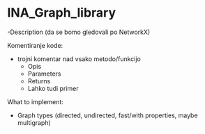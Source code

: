 # INA_Graph_library

-Description (da se bomo gledovali po NetworkX)

Komentiranje kode:  
- trojni komentar nad vsako metodo/funkcijo  
  - Opis  
  - Parameters   
  - Returns  
  - Lahko tudi primer  

What to implement:
- Graph types (directed, undirected, fast/with properties, maybe multigraph)
